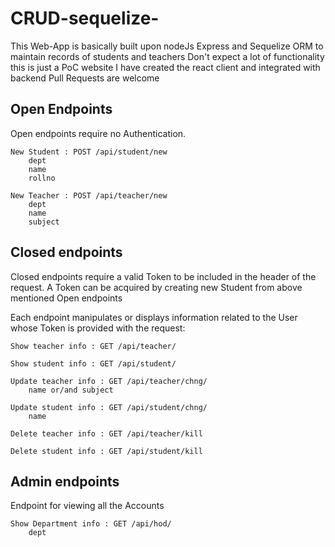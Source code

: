 # CRUD-sequelize-

This Web-App is basically built upon nodeJs Express and Sequelize ORM to maintain records of students and teachers
Don't expect a lot of functionality this is just a PoC website
I have created the react client and integrated with backend Pull Requests are welcome

## Open Endpoints

Open endpoints require no Authentication.

    New Student : POST /api/student/new
        dept
        name
        rollno

    New Teacher : POST /api/teacher/new
        dept
        name
        subject

## Closed endpoints

Closed endpoints require a valid Token to be included in the header of the request. A Token can be acquired by creating new Student from above mentioned
Open endpoints

Each endpoint manipulates or displays information related to the User whose Token is provided with the request:

    Show teacher info : GET /api/teacher/

    Show student info : GET /api/student/

    Update teacher info : GET /api/teacher/chng/
        name or/and subject

    Update student info : GET /api/student/chng/
        name

    Delete teacher info : GET /api/teacher/kill

    Delete student info : GET /api/student/kill

## Admin endpoints

Endpoint for viewing all the Accounts

    Show Department info : GET /api/hod/
        dept
